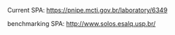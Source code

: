 Current SPA:
https://pnipe.mcti.gov.br/laboratory/6349

benchmarking SPA:
http://www.solos.esalq.usp.br/